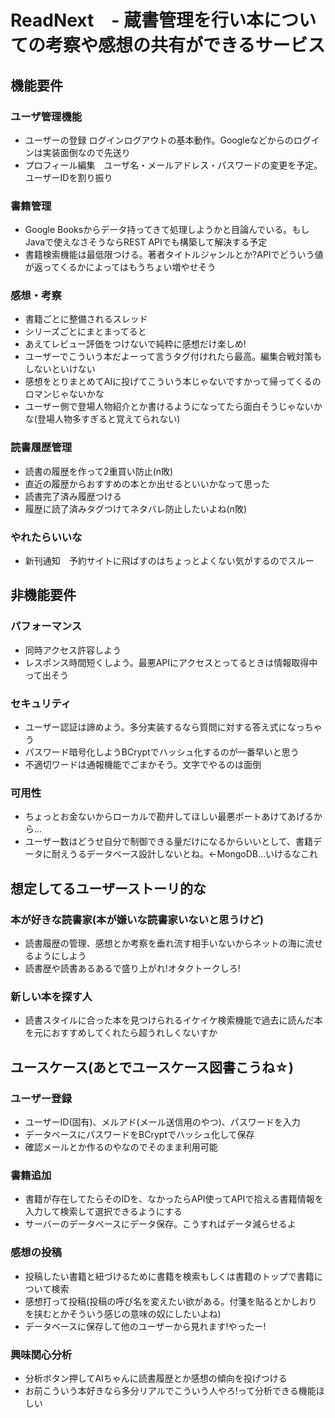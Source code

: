 # ReadNext　- 蔵書管理を行い本についての考察や感想の共有ができるサービス
## 機能要件
### ユーザ管理機能
- ユーザーの登録 ログインログアウトの基本動作。Googleなどからのログインは実装面倒なので先送り
- プロフィール編集　ユーザ名・メールアドレス・パスワードの変更を予定。ユーザーIDを割り振り
### 書籍管理
- Google Booksからデータ持ってきて処理しようかと目論んでいる。もしJavaで使えなさそうならREST APIでも構築して解決する予定
- 書籍検索機能は最低限つける。著者タイトルジャンルとか?APIでどういう値が返ってくるかによってはもうちょい増やせそう

### 感想・考察
- 書籍ごとに整備されるスレッド
- シリーズごとにまとまってると
- あえてレビュー評価をつけないで純粋に感想だけ楽しめ!
- ユーザーでこういう本だよーって言うタグ付けれたら最高。編集合戦対策もしないといけない
- 感想をとりまとめてAIに投げてこういう本じゃないですかって帰ってくるのロマンじゃないかな
- ユーザー側で登場人物紹介とか書けるようになってたら面白そうじゃないかな(登場人物多すぎると覚えてられない)

### 読書履歴管理
- 読書の履歴を作って2重買い防止(n敗)
- 直近の履歴からおすすめの本とか出せるといいかなって思った
- 読書完了済み履歴つける
- 履歴に読了済みタグつけてネタバレ防止したいよね(n敗)

### やれたらいいな
- 新刊通知　予約サイトに飛ばすのはちょっとよくない気がするのでスルー

## 非機能要件
### パフォーマンス
- 同時アクセス許容しよう
- レスポンス時間短くしよう。最悪APIにアクセスとってるときは情報取得中って出そう

### セキュリティ
- ユーザー認証は諦めよう。多分実装するなら質問に対する答え式になっちゃう
- パスワード暗号化しようBCryptでハッシュ化するのが一番早いと思う
- 不適切ワードは通報機能でごまかそう。文字でやるのは面倒

### 可用性
- ちょっとお金ないからローカルで勘弁してほしい最悪ポートあけてあげるから…
- ユーザー数はどうせ自分で制御できる量だけになるからいいとして、書籍データに耐えうるデータベース設計しないとね。←MongoDB…いけるなこれ

## 想定してるユーザーストーリ的な
### 本が好きな読書家(本が嫌いな読書家いないと思うけど)
- 読書履歴の管理、感想とか考察を垂れ流す相手いないからネットの海に流せるようにしよう
- 読書歴や読書あるあるで盛り上がれ!オタクトークしろ!

### 新しい本を探す人
- 読書スタイルに合った本を見つけられるイケイケ検索機能で過去に読んだ本を元におすすめしてくれたら超うれしくないすか

## ユースケース(あとでユースケース図書こうね☆)
### ユーザー登録
- ユーザーID(固有)、メルアド(メール送信用のやつ)、パスワードを入力
- データベースにパスワードをBCryptでハッシュ化して保存
- 確認メールとか作るのやなのでそのまま利用可能

### 書籍追加
- 書籍が存在してたらそのIDを、なかったらAPI使ってAPIで拾える書籍情報を入力して検索して選択できるようにする
- サーバーのデータベースにデータ保存。こうすればデータ減らせるよ

### 感想の投稿
- 投稿したい書籍と紐づけるために書籍を検索もしくは書籍のトップで書籍について検索
- 感想打って投稿(投稿の呼び名を変えたい欲がある。付箋を貼るとかしおりを挟むとかそういう感じの意味の奴にしたいよね)
- データベースに保存して他のユーザーから見れます!やったー!

### 興味関心分析
- 分析ボタン押してAIちゃんに読書履歴とか感想の傾向を投げつける
- お前こういう本好きなら多分リアルでこういう人やろ!って分析できる機能ほしい